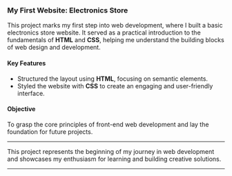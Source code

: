 ### **My First Website: Electronics Store**  

This project marks my first step into web development, where I built a basic electronics store website. It served as a practical introduction to the fundamentals of **HTML** and **CSS**, helping me understand the building blocks of web design and development.  

#### **Key Features**  
- Structured the layout using **HTML**, focusing on semantic elements.  
- Styled the website with **CSS** to create an engaging and user-friendly interface.  

#### **Objective**  
To grasp the core principles of front-end web development and lay the foundation for future projects.  

---

This project represents the beginning of my journey in web development and showcases my enthusiasm for learning and building creative solutions.  

---
